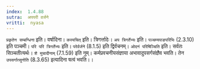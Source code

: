 ```yaml
---
index:  1.4.88
sutra:  अपपरी वर्जने
vritti:  nyasa
---
```


`प्रकृतेन सम्बन्धिना` इति। वर्षादिना। `कस्यचित्` इति। त्रिगर्त्तादेः। `अप त्रिगर्तेभ्यः` इति। `पञ्चम्यपाङपरिभिः` (2.3.10) इति पञ्चमी। `परि परि त्रिगर्तेभ्यः` इति। `परेर्वर्जने` (8.1.5) इति द्विर्वचनम्।
`ओदनं परिषिञ्चिति` इति। सर्वतः सिञ्चतीत्यर्थः। `शे मुचादीनाम्` (7.1.59) इति नुम्। कर्मप्रवचनीयसंज्ञाया अभावादुपसर्गसंज्ञैव भवति। तेन `उपसर्गात्सुनोति` (8.3.65) इत्यादिना षत्वं भवति।।

